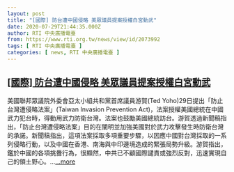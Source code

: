 ```yaml
---
layout: post
title: "[國際] 防台遭中國侵略 美眾議員提案授權白宮動武"
date: 2020-07-29T21:44:35.000Z
author: RTI 中央廣播電臺
from: https://www.rti.org.tw/news/view/id/2073992
tags: [ RTI 中央廣播電臺 ]
categories: [ news, RTI 中央廣播電臺 ]
---
```

<!--1596059075000-->
[[國際] 防台遭中國侵略 美眾議員提案授權白宮動武](https://www.rti.org.tw/news/view/id/2073992)
------

<div>
美國聯邦眾議院外委會亞太小組共和黨首席議員游賀(Ted Yoho)29日提出「防止台灣遭侵略法案」(Taiwan Invasion Prevention Act)，法案授權美國總統在中國武力犯台時，得動用武力防衛台灣。法案也鼓勵美國總統訪台。游賀透過新聞稿指出，「防止台灣遭侵略法案」目的在闡明並加強美國對於武力攻擊發生時防衛台灣的承諾。新聞稿指出，這項法案採取多項重要步驟，以因應中國對台灣採取的一系列侵略行動，以及中國在香港、南海與中印邊境造成的緊張局勢升級。游賀指出，鑑於中國的各項挑釁行為，很顯然，中共已不顧國際譴責或強烈反對，迅速實現自己的領土野心。...<a target="_blank" href="https://www.rti.org.tw/news/view/id/2073992">...more</a>
</div>

